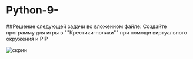 # Python-9-
##Решение следующей задачи во вложенном файле:
Создайте программу для игры в ""Крестики-нолики"" при помощи виртуального окружения и PIP

![скрин](https://user-images.githubusercontent.com/89359100/196960506-495dca2b-f546-467c-9bd4-f1d39aa96099.png)
